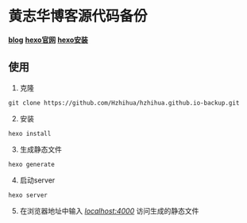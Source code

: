 # 黄志华博客源代码备份

**[blog](http://blog.hzhihua.top)**  **[hexo官网](https://hexo.io/zh-cn/index.html)** **[hexo安装](https://hexo.io/zh-cn/docs/#安装)**

##  使用

1.  克隆

```git
git clone https://github.com/Hzhihua/hzhihua.github.io-backup.git
```

2.  安装

```ssh
hexo install
```

3.  生成静态文件

```ssh
hexo generate
```

4.  启动server

```ssh
hexo server
```

5.  在浏览器地址中输入 *[localhost:4000](http://localhost:4000)* 访问生成的静态文件

